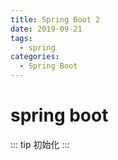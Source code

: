 ```yaml
---
title: Spring Boot 2
date: 2019-09-21
tags:
  - spring
categories:
  - Spring Boot
---
```


# spring boot

::: tip
初始化
:::
